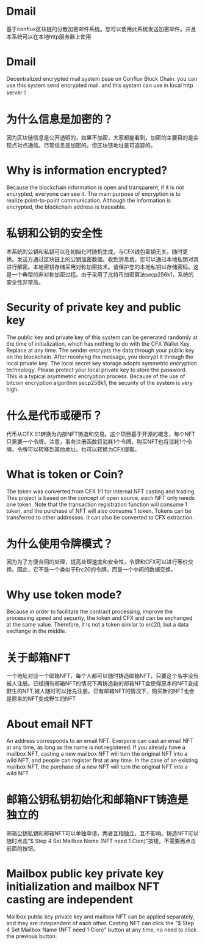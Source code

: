 # Dmail
基于conflux区块链的分散加密邮件系统。您可以使用此系统发送加密邮件。并且本系统可以在本地http服务器上使用
# Dmail
Decentralized encrypted mail system base on Conflux Block Chain. you can use this system send encrypted mail. and this system can use in local http server！ 
# 为什么信息是加密的？
因为区块链信息是公开透明的，如果不加密，大家都能看到。加密的主要目的是实现点对点通信。尽管信息是加密的，但区块链地址是可追踪的。
# Why is information encrypted?
Because the blockchain information is open and transparent, if it is not encrypted, everyone can see it. The main purpose of encryption is to realize point-to-point communication. Although the information is encrypted, the blockchain address is traceable.
# 私钥和公钥的安全性
本系统的公钥和私钥可以在初始化时随机生成，与CFX钱包密钥无关。随时更换。发送方通过区块链上的公钥加密数据。收到消息后，您可以通过本地私钥对其进行解密。本地密钥存储采用对称加密技术。请保护您的本地私钥以存储密码。这是一个典型的非对称加密过程。由于采用了比特币加密算法secp256k1，系统的安全性非常高。
# Security of private key and public key
The public key and private key of this system can be generated randomly at the time of initialization, which has nothing to do with the CFX Wallet Key. Replace at any time. The sender encrypts the data through your public key on the blockchain. After receiving the message, you decrypt it through the local private key. The local secret key storage adopts symmetric encryption technology. Please protect your local private key to store the password. This is a typical asymmetric encryption process. Because of the use of bitcoin encryption algorithm secp256k1, the security of the system is very high.
# 什么是代币或硬币？
代币从CFX 1:1转换为内部NFT铸造和交易。这个项目基于开源的概念，每个NFT只需要一个令牌。注意，事务注册函数将消耗1个令牌，购买NFT也将消耗1个令牌。令牌可以转移到其他地址。也可以转换为CFX提取。
# What is token or Coin?
The token was converted from CFX 1:1 for internal NFT casting and trading. This project is based on the concept of open source, each NFT only needs one token. Note that the transaction registration function will consume 1 token, and the purchase of NFT will also consume 1 token. Tokens can be transferred to other addresses. It can also be converted to CFX extraction.
# 为什么使用令牌模式？
因为为了方便合同的处理，提高处理速度和安全性，令牌和CFX可以进行等价交换。因此，它不是一个类似于Erc20的令牌，而是一个中间的数据交换。
# Why use token mode?
Because in order to facilitate the contract processing, improve the processing speed and security, the token and CFX and can be exchanged at the same value. Therefore, it is not a token similar to erc20, but a data exchange in the middle.
# 关于邮箱NFT
一个地址对应一个邮箱NFT，每个人都可以随时铸造邮箱NFT，只要这个名字没有被人注册。已经拥有邮箱NFT的情况下再铸造新的邮箱NFT会使得原本的NFT变成野生的NFT,被人随时可以抢先注册。已有邮箱NFT的情况下，购买新的NFT也会是原来的NFT变成野生的NFT
# About email NFT
An address corresponds to an email NFT. Everyone can cast an email NFT at any time, as long as the name is not registered. If you already have a mailbox NFT, casting a new mailbox NFT will turn the original NFT into a wild NFT, and people can register first at any time. In the case of an existing mailbox NFT, the purchase of a new NFT will turn the original NFT into a wild NFT
# 邮箱公钥私钥初始化和邮箱NFT铸造是独立的
邮箱公钥私钥和邮箱NFT可以单独申请，两者互相独立，互不影响。铸造NFT可以随时点击“$ Step 4 Set Mailbox Name (NFT need 1 Cion)”按钮，不需要再点击前面的按钮。

# Mailbox public key private key initialization and mailbox NFT casting are independent
Mailbox public key private key and mailbox NFT can be applied separately, and they are independent of each other. Casting NFT can click the "$ Step 4 Set Mailbox Name (NFT need 1 Cion)" button at any time, no need to click the previous button.
